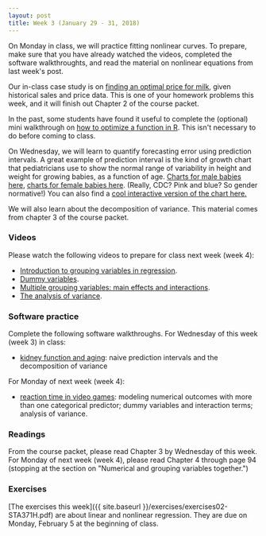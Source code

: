 ```yaml
---
layout: post
title: Week 3 (January 29 - 31, 2018)
---
```


On Monday in class, we will practice fitting nonlinear curves.  To prepare, make sure that you have already watched the videos, completed the software walkthroughts, and read the material on nonlinear equations from last week's post.  

Our in-class case study is on [finding an optimal price for milk](https://github.com/jgscott/learnR/blob/master/cases/milk/milk.md), given historical sales and price data.  This is one of your homework problems this week, and it will finish out Chapter 2 of the course packet.  

In the past, some students have found it useful to complete the (optional) mini walkthrough on [how to optimize a function in R](https://github.com/jgscott/learnR/blob/master/optimize/optimize.md).  This isn't necessary to do before coming to class.  

On Wednesday, we will learn to quantify forecasting error using prediction intervals. A great example of prediction interval is the kind of growth chart that pediatricians use to show the normal range of variability in height and weight for growing babies, as a function of age.  [Charts for male babies here](https://www.cdc.gov/growthcharts/data/who/GrChrt_Boys_24LW_100611.pdf), [charts for female babies here](https://www.cdc.gov/growthcharts/data/who/GrChrt_Girls_24LW_9210.pdf).  (Really, CDC?  Pink and blue?  So gender normative!)  You can also find a [cool interactive version of the chart here.](https://www.infantchart.com/)  

We will also learn about the decomposition of variance.  This material comes from chapter 3 of the course packet.  


### Videos

Please watch the following videos to prepare for class next week (week 4):  
- [Introduction to grouping variables in regression](https://youtu.be/wLP94JZuwHs).   
- [Dummy variables](https://youtu.be/owq2bL1rUsY).  
- [Multiple grouping variables: main effects and interactions](https://youtu.be/hCGHvilYSJ0).  
- [The analysis of variance](https://youtu.be/BT0z41NDK5Y).  


### Software practice  

Complete the following software walkthroughs.  For Wednesday of this week (week 3) in class:  
- [kidney function and aging](https://github.com/jgscott/learnR/blob/master/creatinine/creatinine.md): naive prediction intervals and the decomposition of variance  

For Monday of next week (week 4):  
- [reaction time in video games](https://github.com/jgscott/learnR/blob/master/rxntime/rxntime.md): modeling numerical outcomes with more than one categorical predictor; dummy variables and interaction terms; analysis of variance.    


### Readings

From the course packet, please read Chapter 3 by Wednesday of this week.  For Monday of next week (week 4), please read Chapter 4 through page 94 (stopping at the section on "Numerical and grouping variables together.")  


### Exercises  

[The exercises this week]({{ site.baseurl }}/exercises/exercises02-STA371H.pdf) are about linear and nonlinear regression.  They are due on Monday, February 5 at the beginning of class.  

